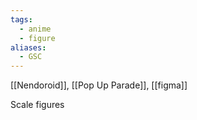 ```yaml
---
tags:
  - anime
  - figure
aliases:
  - GSC
---
```



[[Nendoroid]], [[Pop Up Parade]], [[figma]] 


Scale figures 